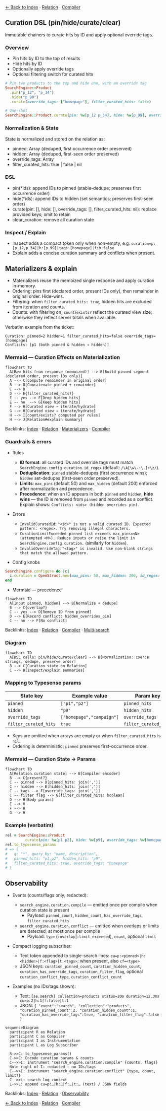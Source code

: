 [← Back to Index](./index.md) · [Relation](./relation.md) · [Compiler](./compiler.md)

## Curation DSL (pin/hide/curate/clear)

Immutable chainers to curate hits by ID and apply optional override tags.

### Overview

- Pin hits by ID to the top of results
- Hide hits by ID
- Optionally apply override tags
- Optional filtering switch for curated hits

```ruby
# Pin two products to the top and hide one, with an override tag
SearchEngine::Product
  .pin("p_12", "p_34")
  .hide("p_99")
  .curate(override_tags: ["homepage"], filter_curated_hits: false)

# One‑shot
SearchEngine::Product.curate(pin: %w[p_12 p_34], hide: %w[p_99], override_tags: %w[homepage])
```

### Normalization & State

State is normalized and stored on the relation as:

- pinned: Array<String> (deduped, first occurrence order preserved)
- hidden: Array<String> (deduped, first-seen order preserved)
- override_tags: Array<String>
- filter_curated_hits: true | false | nil

### DSL

- pin(*ids): append IDs to pinned (stable-dedupe; preserves first occurrence order)
- hide(*ids): append IDs to hidden (set semantics; preserves first-seen order)
- curate(pin: [], hide: [], override_tags: [], filter_curated_hits: nil): replace provided keys; omit to retain
- clear_curation: remove all curation state

### Inspect / Explain

- Inspect adds a compact token only when non-empty, e.g. `curation=p:[p_12,p_34]|h:[p_99]|tags:[homepage]|fch:false`
- Explain adds a concise curation summary and conflicts when present.

Materializers & explain
-----------------------

- Materializers reuse the memoized single response and apply curation in-memory.
- Ordering: pins first (declared order, present IDs only), then remainder in original order. Hide-wins.
- Filtering: when `filter_curated_hits: true`, hidden hits are excluded from iteration and counts.
- Counts: with filtering on, `count`/`exists?` reflect the curated view size; otherwise they reflect server totals when available.

Verbatim example from the ticket:

```
Curation: pinned=2 hidden=1 filter_curated_hits=false override_tags=[homepage]
Conflicts: [p1 (both pinned & hidden → hidden)]
```

### Mermaid — Curation Effects on Materialization

```mermaid
flowchart TD
  A[Raw hits from response (memoized)] --> B[Build pinned segment (declared order, present IDs only)]
  A --> C[Compute remainder in original order]
  B --> D[Concatenate pinned + remainder]
  C --> D
  D --> E{filter_curated_hits?}
  E -- yes --> F[Drop hidden hits]
  E -- no  --> G[Keep hidden hits]
  F --> H[Curated view → iterate/hydrate]
  G --> H[Curated view → iterate/hydrate]
  H --> I[count/exists? computed per rules]
  H --> J[Relation#explain summary]
```

Backlinks: [Index](./index.md) · [Relation](./relation.md) · [Materializers](./materializers.md) · [Compiler](./compiler.md)

### Guardrails & errors

- Rules
  - **ID format**: all curated IDs and override tags must match `SearchEngine.config.curation.id_regex` (default: `/\A[\w\-:\.]+\z/`).
  - **Deduplication**: `pinned` stable-dedupes (first occurrence wins); `hidden` set-dedupes (first-seen order preserved).
  - **Limits**: `max_pins` (default 50) and `max_hidden` (default 200) enforced after normalization and precedence.
  - **Precedence**: when an ID appears in both `pinned` and `hidden`, **hide wins** — the ID is removed from `pinned` and recorded as a conflict. Explain shows: `Conflicts: <ids> (hidden overrides pin)`.

- Errors
  - `InvalidCuratedId`: `"<id>" is not a valid curated ID. Expected pattern: <regex>. Try removing illegal characters.`
  - `CurationLimitExceeded`: `pinned list exceeds max_pins=<N> (attempted <M>). Reduce inputs or raise the limit in SearchEngine.config.curation.` (similarly for `hidden`).
  - `InvalidOverrideTag`: `"<tag>" is invalid. Use non-blank strings that match the allowed pattern.`

- Config knobs

```ruby
SearchEngine.configure do |c|
  c.curation = OpenStruct.new(max_pins: 50, max_hidden: 200, id_regex: /\A[\w\-:\.]+\z/)
end
```

- Mermaid — precedence

```mermaid
flowchart TD
  A[Input pinned, hidden] --> B[Normalize + dedupe]
  B --> C{overlap?}
  C -- yes --> D[Remove ID from pinned]
  D --> E[Record conflict: hidden_overrides_pin]
  C -- no --> F[No conflict]
```

Backlinks: [Index](./index.md) · [Relation](./relation.md) · [Compiler](./compiler.md) · [Multi‑search](./multi_search.md#curation-in-multi-search)

### Diagram

```mermaid
flowchart TD
  A[DSL calls: pin/hide/curate/clear] --> B[Normalization: coerce strings, dedupe, preserve order]
  B --> C[Curation state on Relation]
  C --> D[inspect/explain summaries]
```

### Mapping to Typesense params

| State key             | Example value             | Param key             | Encoded value         |
| --------------------- | ------------------------- | --------------------- | --------------------- |
| `pinned`              | `["p1","p2"]`             | `pinned_hits`         | `"p1,p2"`             |
| `hidden`              | ``"p9"``                  | `hidden_hits`         | `"p9"`                |
| `override_tags`       | `["homepage","campaign"]` | `override_tags`       | `"homepage,campaign"` |
| `filter_curated_hits` | `true`                    | `filter_curated_hits` | `true`                |

- Keys are omitted when arrays are empty or when `filter_curated_hits` is `nil`.
- Ordering is deterministic; `pinned` preserves first-occurrence order.

### Mermaid — Curation State → Params

```mermaid
flowchart TD
  A[Relation.curation state] --> B[Compiler encoder]
  B --> C{present?}
  C -- pinned --> D[pinned_hits: join(',')]
  C -- hidden --> E[hidden_hits: join(',')]
  C -- tags --> F[override_tags: join(',')]
  C -- filter flag --> G[filter_curated_hits: boolean]
  D --> H[Body params]
  E --> H
  F --> H
  G --> H
```

### Example (verbatim)

```ruby
rel = SearchEngine::Product
        .curate(pin: %w[p1 p2], hide: %w[p9], override_tags: %w[homepage], filter_curated_hits: true)
rel.to_typesense_params
# => {
#   q: "*", query_by: "name, description",
#   pinned_hits: "p1,p2", hidden_hits: "p9",
#   filter_curated_hits: true, override_tags: "homepage"
# }
```

Observability
-------------

- Events (counts/flags only; redacted):
  - `search_engine.curation.compile` — emitted once per compile when curation state is present
    - Payload: `pinned_count`, `hidden_count`, `has_override_tags`, `filter_curated_hits`
  - `search_engine.curation.conflict` — emitted when overlaps or limits are detected; at most once per compile
    - Payload: `type` (`:overlap`|`:limit_exceeded`), `count`, optional `limit`

- Compact logging subscriber:
  - Text token appended to single-search lines: `cu=p:<pinned>|h:<hidden>|f:<flag>|t:<tags>`; when present, also `cf=<type>`
  - JSON keys: `curation_pinned_count`, `curation_hidden_count`, `curation_has_override_tags`, `curation_filter_flag`, optional `curation_conflict_type`, `curation_conflict_count`

- Examples (no IDs/tags shown):
  - Text: `[se.search] collection=products status=200 duration=12.3ms cu=p:2|h:1|f:false|t:1`
  - JSON: `{ "event":"search", "collection":"products", "curation_pinned_count":2, "curation_hidden_count":1, "curation_has_override_tags":true, "curation_filter_flag":false }`

```mermaid
sequenceDiagram
  participant R as Relation
  participant C as Compiler
  participant I as Instrumentation
  participant L as Log Subscriber

  R->>C: to_typesense_params()
  C->>C: Encode curation params & counts
  C-->>I: instrument "search_engine.curation.compile" {counts, flags}
  Note right of I: redacted — no IDs/tags
  C-->>I: instrument "search_engine.curation.conflict" {type, count, limit?}
  C-->>L: search log context
  L->>L: append cu=p:…|h:…|f:…|t:… (text) / JSON fields
```

Backlinks: [Index](./index.md) · [Relation](./relation.md) · [Observability](./observability.md)

[← Back to Index](./index.md) · [Relation](./relation.md) · [Compiler](./compiler.md)

